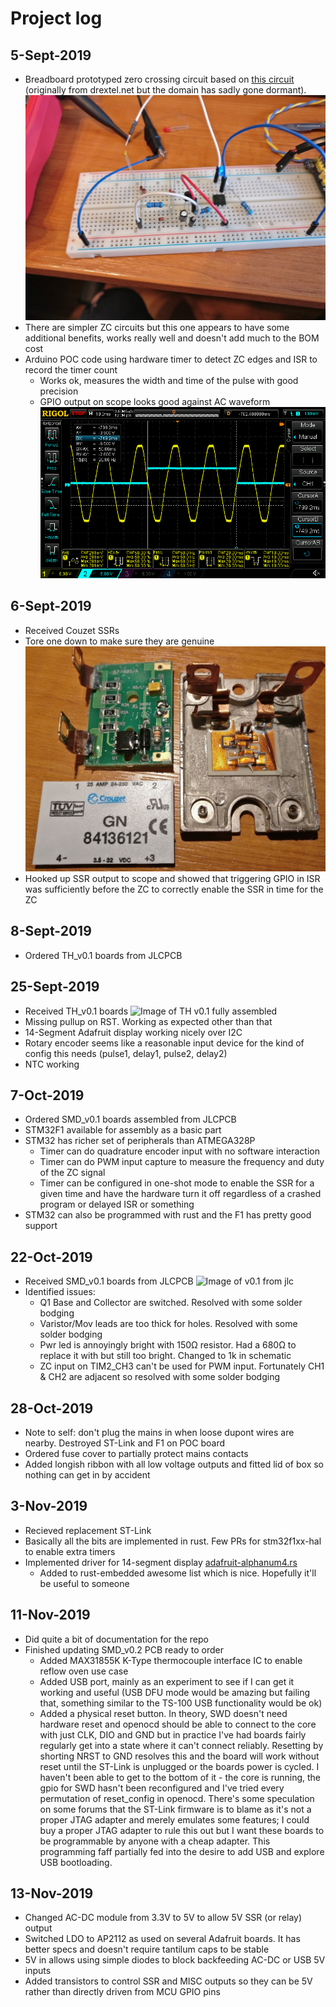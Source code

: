 # Project log

## 5-Sept-2019

* Breadboard prototyped zero crossing circuit based on [this circuit](SimpleIsolatedZeroCrossDetector.pdf) (originally from drextel.net but the domain has sadly gone dormant). ![breadboard poc](img/breadboard_zc_poc.png)
* There are simpler ZC circuits but this one appears to have some additional benefits, works really well and doesn't add much to the BOM cost
* Arduino POC code using hardware timer to detect ZC edges and ISR to record the timer count
    * Works ok, measures the width and time of the pulse with good precision
    * GPIO output on scope looks good against AC waveform ![gpio output against AC](img/zc_scope_output.png)

## 6-Sept-2019

* Received Couzet SSRs
* Tore one down to make sure they are genuine ![ssr teardown](img/ssr_teardown.png)
* Hooked up SSR output to scope and showed that triggering GPIO in ISR was sufficiently before the ZC to correctly enable the SSR in time for the ZC

## 8-Sept-2019

* Ordered TH_v0.1 boards from JLCPCB

## 25-Sept-2019

* Received TH_v0.1 boards ![Image of TH v0.1 fully assembled](th_0.1.jpg)
* Missing pullup on RST. Working as expected other than that
* 14-Segment Adafruit display working nicely over I2C
* Rotary encoder seems like a reasonable input device for the kind of config this needs (pulse1, delay1, pulse2, delay2)
* NTC working

## 7-Oct-2019

* Ordered SMD_v0.1 boards assembled from JLCPCB
* STM32F1 available for assembly as a basic part
* STM32 has richer set of peripherals than ATMEGA328P
    * Timer can do quadrature encoder input with no software interaction
    * Timer can do PWM input capture to measure the frequency and duty of the ZC signal
    * Timer can be configured in one-shot mode to enable the SSR for a given time and have the hardware turn it off regardless of a crashed program or delayed ISR or something
* STM32 can also be programmed with rust and the F1 has pretty good support

## 22-Oct-2019

* Received SMD_v0.1 boards from JLCPCB ![Image of v0.1 from jlc](smd_0.1_jlc.jpg)
* Identified issues:
    * Q1 Base and Collector are switched. Resolved with some solder bodging
    * Varistor/Mov leads are too thick for holes. Resolved with some solder bodging
    * Pwr led is annoyingly bright with 150Ω resistor. Had a 680Ω to replace it with but still too bright. Changed to 1k in schematic
    * ZC input on TIM2_CH3 can't be used for PWM input. Fortunately CH1 & CH2 are adjacent so resolved with some solder bodging

## 28-Oct-2019

* Note to self: don't plug the mains in when loose dupont wires are nearby. Destroyed ST-Link and F1 on POC board
* Ordered fuse cover to partially protect mains contacts
* Added longish ribbon with all low voltage outputs and fitted lid of box so nothing can get in by accident

## 3-Nov-2019

* Recieved replacement ST-Link
* Basically all the bits are implemented in rust. Few PRs for stm32f1xx-hal to enable extra timers
* Implemented driver for 14-segment display [adafruit-alphanum4.rs](https://github.com/cs2dsb/adafruit-alphanum4.rs)
    * Added to rust-embedded awesome list which is nice. Hopefully it'll be useful to someone

## 11-Nov-2019

* Did quite a bit of documentation for the repo
* Finished updating SMD_v0.2 PCB ready to order
    * Added MAX31855K K-Type thermocouple interface IC to enable reflow oven use case
    * Added USB port, mainly as an experiment to see if I can get it working and useful (USB DFU mode would be amazing but failing that, something similar to the TS-100 USB functionality would be ok)
    * Added a physical reset button. In theory, SWD doesn't need hardware reset and openocd should be able to connect to the core with just CLK, DIO and GND but in practice I've had boards fairly regularly get into a state where it can't connect reliably. Resetting by shorting NRST to GND resolves this and the board will work without reset until the ST-Link is unplugged or the boards power is cycled. I haven't been able to get to the bottom of it - the core is running, the gpio for SWD hasn't been reconfigured and I've tried every permutation of reset_config in openocd. There's some speculation on some forums that the ST-Link firmware is to blame as it's not a proper JTAG adapter and merely emulates some features; I could buy a proper JTAG adapter to rule this out but I want these boards to be programmable by anyone with a cheap adapter. This programming faff partially fed into the desire to add USB and explore USB bootloading. 

## 13-Nov-2019

* Changed AC-DC module from 3.3V to 5V to allow 5V SSR (or relay) output
* Switched LDO to AP2112 as used on several Adafruit boards. It has better specs and doesn't require tantilum caps to be stable
* 5V in allows using simple diodes to block backfeeding AC-DC or USB 5V inputs
* Added transistors to control SSR and MISC outputs so they can be 5V rather than directly driven from MCU GPIO pins

